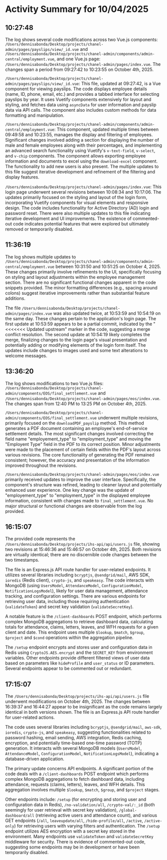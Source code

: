 # Activity Summary for 10/04/2025

## 10:27:48
The log shows several code modifications across two Vue.js components: `/Users/dennisabonda/Desktop/projects/chanel-admin/pages/payslips/view/_id.vue` and `/Users/dennisabonda/Desktop/projects/chanel-admin/components/admin-central/employment.vue`, and one Vue.js page: `/Users/dennisabonda/Desktop/projects/chanel-admin/pages/index.vue`.  The changes span a period from 09:27:42 to 10:23:55 on October 4th, 2025.


`/Users/dennisabonda/Desktop/projects/chanel-admin/pages/payslips/view/_id.vue`: This file, updated at 09:27:42,  is a Vue component for viewing payslips. The code displays employee details (name, ID, phone, email, etc.) and provides a tabbed interface for selecting payslips by year.  It uses Vuetify components extensively for layout and styling, and fetches data using `asyncData` for user information and payslip data via API calls. The component also includes custom methods for data formatting and manipulation.


`/Users/dennisabonda/Desktop/projects/chanel-admin/components/admin-central/employment.vue`: This component, updated multiple times between 09:49:58 and 10:23:55,  manages the display and filtering of employees.  Significant changes involved adding a section for displaying the number of male and female employees along with their percentages, and implementing an advanced search functionality using Vuetify's `v-text-field`, `v-select`, and `v-chip` components. The component allows exporting employee information and documents to excel using the `download-excel` component. The functionality to add new users is also present.  The multiple updates to this file suggest iterative development and refinement of the filtering and display features.


`/Users/dennisabonda/Desktop/projects/chanel-admin/pages/index.vue`: This login page underwent several revisions between 10:08:34 and 10:17:06. The updates primarily focused on the styling and layout of the login form, incorporating Vuetify components for visual elements and responsive design.  The code includes functionality for Active Directory (AD) login and password reset.  There were also multiple updates to this file indicating iterative development and UI improvements. The existence of commented-out code indicates potential features that were explored but ultimately removed or temporarily disabled.


## 11:36:19
The log shows multiple updates to `/Users/dennisabonda/Desktop/projects/chanel-admin/components/admin-central/employment.vue` between 10:31:50 and 10:51:25 on October 4, 2025.  These changes primarily involve refinements to the UI, specifically focusing on styling and layout adjustments within the employee management section. There are no significant functional changes apparent in the code snippets provided. The minor formatting differences (e.g., spacing around colons) suggest iterative improvements rather than substantial feature additions.

The file `/Users/dennisabonda/Desktop/projects/chanel-admin/pages/index.vue` was also updated twice, at 10:53:59 and 10:54:19 on the same day. These changes pertain to the application's login page.  The first update at 10:53:59 appears to be a partial commit, indicated by the "<<<<<<< Updated upstream" marker in the code, suggesting a merge conflict resolution. The second update at 10:54:19 likely completes the merge, finalizing changes to the login page's visual presentation and potentially adding or modifying elements of the login form itself.  The updates include changes to images used and some text alterations to welcome messages.


## 13:36:20
The log shows modifications to two Vue.js files: `/Users/dennisabonda/Desktop/projects/chanel-admin/components/EOS/final_settlement.vue` and `/Users/dennisabonda/Desktop/projects/chanel-admin/pages/eos/index.vue`.  The changes span from 12:40 PM to 13:25 PM on October 4th, 2025.

`/Users/dennisabonda/Desktop/projects/chanel-admin/components/EOS/final_settlement.vue` underwent multiple revisions, primarily focused on the `downloadPDF_payslip` method. This method generates a PDF document containing an employee's end-of-service settlement details.  The most significant changes involved correcting the field name "employement_type" to "employment_type" and moving the "Employent Type" field in the PDF to its correct position.  Minor adjustments were made to the placement of certain fields within the PDF's layout across various revisions.  The core functionality of generating the PDF remained consistent; however, the accuracy and presentation of the information improved throughout the revisions.

`/Users/dennisabonda/Desktop/projects/chanel-admin/pages/eos/index.vue`  primarily received updates to improve the user interface.  Specifically, the component's structure was refined, leading to cleaner layout and potentially enhanced user experience. One key change was the update of  "employement_type" to "employment_type" in the displayed employee information, consistent with changes made to  `final_settlement.vue`.  No major structural or functional changes are observable from the log provided.


## 16:15:07
The provided code represents the `/Users/dennisabonda/Desktop/projects/ihs-api/api/users.js` file, showing two revisions at 15:46:36 and 15:46:57 on October 4th, 2025.  Both revisions are virtually identical; there are no discernible code changes between the two timestamps.

The file is an Express.js API route handler for user-related endpoints. It utilizes several libraries including `bcryptjs`, `@sendgrid/mail`, AWS SDK, `ioredis` (Redis client), `crypto-js`, and `speakeasy`.  The code interacts with MongoDB (using `UsersModel`, `AttendanceModel`, `ConfigurationModel`, `NotificationLogsModel`), likely for user data management, attendance tracking, and configuration settings.  There are various endpoints for retrieving user data, including those requiring authentication (`validateToken`) and secret key validation (`validateSecretKey`).

A notable feature is the `/client-dashboards` POST endpoint, which performs complex MongoDB aggregations to retrieve dashboard data, calculating totals for attendance, claims, letters, leaves, and WFH requests for a given client and date.  This endpoint uses multiple `$lookup`, `$match`, `$group`, `$project` and `$cond` operations within the aggregation pipeline.


The `/setup` endpoint encrypts and stores user and configuration data in Redis using `CryptoJS.AES.encrypt` and the `SECRET_KEY` from environment variables.  Other endpoints provide different filtered views of user data based on parameters like `hideProfile` and `user_status`  or ID parameters.  Several endpoints appear to be commented out or redundant.


## 17:15:07
The `/Users/dennisabonda/Desktop/projects/ihs-api/api/users.js` file underwent modifications on October 4th, 2025.  The changes between 16:39:37 and 16:44:27 appear to be insignificant as the code remains largely identical in both versions shown. The file is an Express.js API route handler for user-related actions.

The code uses several libraries including `bcryptjs`, `@sendgrid/mail`, `aws-sdk`, `ioredis`, `crypto-js`, and `speakeasy`, suggesting functionalities related to password hashing, email sending, AWS integration, Redis caching, encryption, and potentially time-based one-time password (TOTP) generation.  It interacts with several MongoDB models (`UsersModel`, `AttendanceModel`, `ConfigurationModel`, `NotificationLogsModel`), indicating a database-driven application.

The primary update concerns API endpoints.  A significant portion of the code deals with a `/client-dashboards` POST endpoint which performs complex MongoDB aggregations to fetch dashboard data, including attendance, requests (claims, letters), leaves, and WFH details. This aggregation involves multiple `$lookup`, `$match`, `$group`, and `$project` stages.

Other endpoints include: `/setup` (for encrypting and storing user and configuration data in Redis), `/no-validation/all`, `/crypto-val/:_id` (both seemingly for user retrieval with secret key validation), `/global-dashboard/all` (retrieving active users and attendance count), and various GET endpoints (`/all`, `leaveupdate/all`, `/hide-profile/all`, `/active`, `/active-only`) for retrieving users with varying filters and authentication.  The `/setup` endpoint utilizes AES encryption with a secret key stored in the environment. Many endpoints use `validateToken` and `validateSecretKey` middleware for security.  There is evidence of commented-out code, suggesting some endpoints may be in development or have been temporarily disabled.
